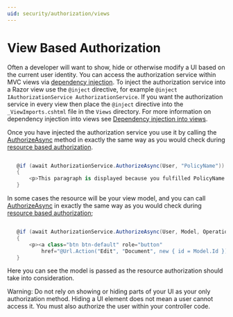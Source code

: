 ```yaml
---
uid: security/authorization/views
---
```

<a name=security-authorization-views></a>

# View Based Authorization

Often a developer will want to show, hide or otherwise modify a UI based on the current user identity. You can access the authorization service within MVC views via [dependency injection](../../fundamentals/dependency-injection.md#fundamentals-dependency-injection.md). To inject the authorization service into a Razor view use the `@inject` directive, for example `@inject IAuthorizationService AuthorizationService`. If you want the authorization service in every view then place the `@inject` directive into the `_ViewImports.cshtml` file in the `Views` directory. For more information on dependency injection into views see [Dependency injection into views](../../mvc/views/dependency-injection.md).

Once you have injected the authorization service you use it by calling the [AuthorizeAsync](http://docs.asp.net/projects/api/en/latest/autoapi/Microsoft/AspNetCore/Authorization/IAuthorizationService/index.html.md#Microsoft.AspNetCore.Authorization.IAuthorizationService.AuthorizeAsync.md) method in exactly the same way as you would check during [resource based authorization](resourcebased.md#security-authorization-resource-based-imperative.md).

<!-- literal_block {"ids": [], "linenos": false, "xml:space": "preserve", "language": "c#", "highlight_args": {}} -->

````c#

   @if (await AuthorizationService.AuthorizeAsync(User, "PolicyName"))
   {
       <p>This paragraph is displayed because you fulfilled PolicyName.</p>
   }
   ````

In some cases the resource will be your view model, and you can call [AuthorizeAsync](http://docs.asp.net/projects/api/en/latest/autoapi/Microsoft/AspNetCore/Authorization/IAuthorizationService/index.html.md#Microsoft.AspNetCore.Authorization.IAuthorizationService.AuthorizeAsync.md) in exactly the same way as you would check during [resource based authorization](resourcebased.md#security-authorization-resource-based-imperative.md);

<!-- literal_block {"ids": [], "linenos": false, "xml:space": "preserve", "language": "c#", "highlight_args": {}} -->

````c#

   @if (await AuthorizationService.AuthorizeAsync(User, Model, Operations.Edit))
   {
       <p><a class="btn btn-default" role="button"
           href="@Url.Action("Edit", "Document", new { id = Model.Id })">Edit</a></p>
   }
   ````

Here you can see the model is passed as the resource authorization should take into consideration.

   Warning: Do not rely on showing or hiding parts of your UI as your only authorization method. Hiding a UI element does not mean a user cannot access it. You must also authorize the user within your controller code.
